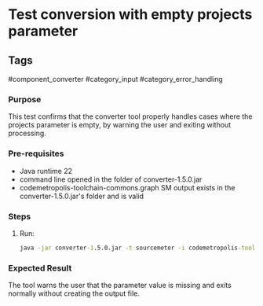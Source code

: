 # Test conversion with empty projects parameter 
## Tags
#component_converter #category_input #category_error_handling
### Purpose
This test confirms that the converter tool properly handles cases where the projects parameter is empty, by warning the user and exiting without processing.

### Pre-requisites

* Java runtime 22
* command line opened in the folder of converter-1.5.0.jar
* codemetropolis-toolchain-commons.graph SM output exists in the converter-1.5.0.jar's folder and is valid		

### Steps

 1. Run:
    ```cmd
    java -jar converter-1.5.0.jar -t sourcemeter -i codemetropolis-toolchain-commons.graph -p projects=
    ```

### Expected Result
The tool warns the user that the parameter value is missing and exits normally without creating the output file.
